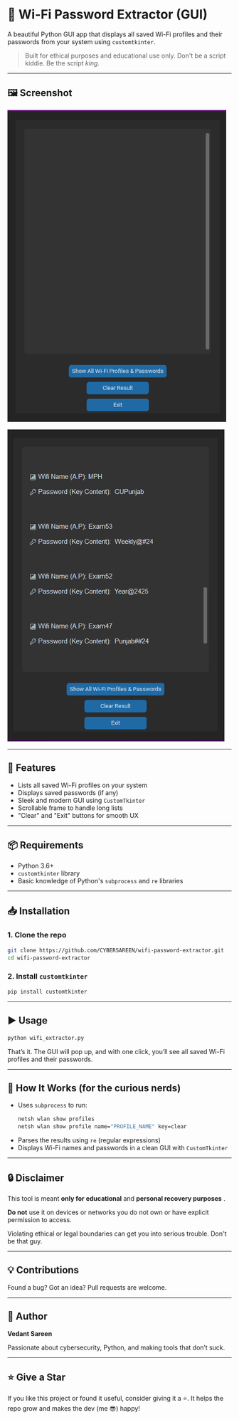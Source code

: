 # 📡 Wi-Fi Password Extractor (GUI)

A beautiful Python GUI app that displays all saved Wi-Fi profiles and their passwords from your system using `customtkinter`.

> Built for ethical purposes and educational use only. Don't be a script kiddie. Be the script *king*.

---

## 🖼️ Screenshot

![1745273947238](image/Readme/1745273947238.png)

![1745274025603](image/Readme/1745274025603.png)

---

## 🚀 Features

- Lists all saved Wi-Fi profiles on your system
- Displays saved passwords (if any)
- Sleek and modern GUI using `CustomTkinter`
- Scrollable frame to handle long lists
- "Clear" and "Exit" buttons for smooth UX

---

## 📦 Requirements

- Python 3.6+
- `customtkinter` library
- Basic knowledge of Python's `subprocess` and `re` libraries

---

## 📥 Installation

### 1. Clone the repo

```bash
git clone https://github.com/CYBERSAREEN/wifi-password-extractor.git
cd wifi-password-extractor
```

### 2. Install `customtkinter`

```bash
pip install customtkinter
```

---

## ▶️ Usage

```bash
python wifi_extractor.py
```

That’s it. The GUI will pop up, and with one click, you’ll see all saved Wi-Fi profiles and their passwords.

---

## 🧠 How It Works (for the curious nerds)

* Uses `subprocess` to run:
  ```bash
  netsh wlan show profiles
  netsh wlan show profile name="PROFILE_NAME" key=clear
  ```
* Parses the results using `re` (regular expressions)
* Displays Wi-Fi names and passwords in a clean GUI with `CustomTkinter`

---

## 🔒 Disclaimer

This tool is meant **only for educational** and  **personal recovery purposes** .

**Do not** use it on devices or networks you do not own or have explicit permission to access.

Violating ethical or legal boundaries can get you into serious trouble. Don't be that guy.

---

## 💡 Contributions

Found a bug? Got an idea? Pull requests are welcome.

---

## 🧙 Author

**Vedant Sareen**

Passionate about cybersecurity, Python, and making tools that don’t suck.

---

## ⭐️ Give a Star

If you like this project or found it useful, consider giving it a ⭐️. It helps the repo grow and makes the dev (me 😎) happy!

